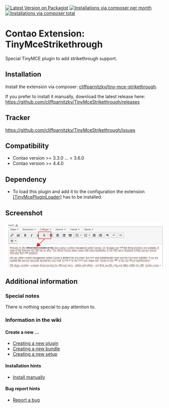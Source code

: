 [![Latest Version on Packagist](http://img.shields.io/packagist/v/cliffparnitzky/tiny-mce-strikethrough.svg?style=flat)](https://packagist.org/packages/cliffparnitzky/tiny-mce-strikethrough)
[![Installations via composer per month](http://img.shields.io/packagist/dm/cliffparnitzky/tiny-mce-strikethrough.svg?style=flat)](https://packagist.org/packages/cliffparnitzky/tiny-mce-strikethrough)
[![Installations via composer total](http://img.shields.io/packagist/dt/cliffparnitzky/tiny-mce-strikethrough.svg?style=flat)](https://packagist.org/packages/cliffparnitzky/tiny-mce-strikethrough)

Contao Extension: TinyMceStrikethrough
======================================

Special TinyMCE plugin to add strikethrough support.


Installation
------------

Install the extension via composer: [cliffparnitzky/tiny-mce-strikethrough](https://packagist.org/packages/cliffparnitzky/tiny-mce-strikethrough).

If you prefer to install it manually, download the latest release here: https://github.com/cliffparnitzky/TinyMceStrikethrough/releases


Tracker
-------

https://github.com/cliffparnitzky/TinyMceStrikethrough/issues


Compatibility
-------------

- Contao version >= 3.3.0 ... <  3.6.0
- Contao version >= 4.4.0


Dependency
----------

- To load this plugin and add it to the configuration the extension [[TinyMcePluginLoader]](https://github.com/cliffparnitzky/TinyMcePluginLoader) has to be installed.


Screenshot
----------

![Screenshot](screenshot.jpg)


Additional information
----------------------

### Special notes

There is nothing special to pay attention to.

### Information in the wiki

#### Create a new ...

* [Creating a new plugin](https://github.com/cliffparnitzky/TinyMcePluginLoader/wiki/Creating-a-new-plugin)
* [Creating a new bundle](https://github.com/cliffparnitzky/TinyMcePluginLoader/wiki/Creating-a-new-bundle)
* [Creating a new setup](https://github.com/cliffparnitzky/TinyMcePluginLoader/wiki/Creating-a-new-setup)

#### Installation hints
* [Install manually](https://github.com/cliffparnitzky/TinyMcePluginLoader/wiki/Install-manually)

#### Bug report hints

* [Report a bug](https://github.com/cliffparnitzky/TinyMcePluginLoader/wiki/Report-a-bug)